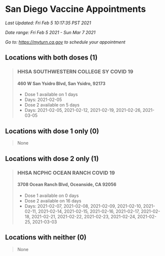# San Diego Vaccine Appointments
*Last Updated: Fri Feb 5 10:17:35 PST 2021*

*Date range: Fri Feb 5 2021 - Sun Mar 7 2021*

*Go to: <https://myturn.ca.gov> to schedule your appointment*


## Locations with both doses (1)

>### HHSA SOUTHWESTERN COLLEGE SY COVID 19
>#### 460 W San Ysidro Blvd, San Ysidro, 92173
>- Dose 1 available on 1 days
>  - Days: 2021-02-05
>- Dose 2 available on 5 days
>  - Days: 2021-02-05, 2021-02-12, 2021-02-19, 2021-02-26, 2021-03-05

## Locations with dose 1 only (0)

>None

## Locations with dose 2 only (1)

>### HHSA NCPHC OCEAN RANCH COVID 19
>#### 3708 Ocean Ranch Blvd, Oceanside, CA 92056
>- Dose 1 available on 0 days
>- Dose 2 available on 16 days
>  - Days: 2021-02-07, 2021-02-08, 2021-02-09, 2021-02-10, 2021-02-11, 2021-02-14, 2021-02-15, 2021-02-16, 2021-02-17, 2021-02-18, 2021-02-21, 2021-02-22, 2021-02-23, 2021-02-24, 2021-02-25, 2021-03-03

## Locations with neither (0)

>None

